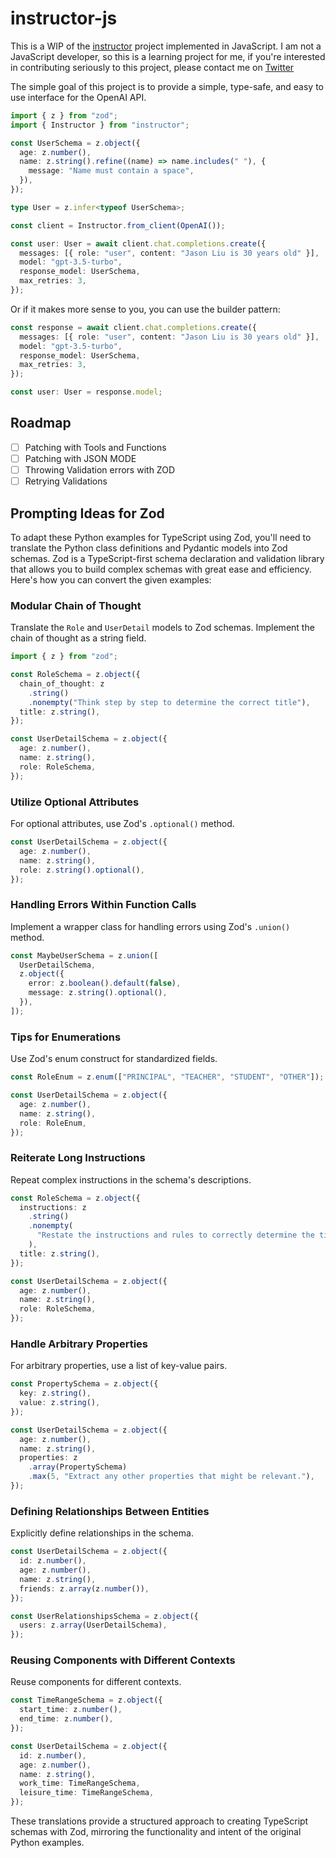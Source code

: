 # instructor-js

This is a WIP of the [instructor](https://github.com/jxnl/instructor) project implemented in JavaScript.
I am not a JavaScript developer, so this is a learning project for me, if you're interested in contributing seriously to this project, please contact me on [Twitter](https://twitter.com/jxnlco)

The simple goal of this project is to provide a simple, type-safe, and easy to use interface for the OpenAI API.

```ts
import { z } from "zod";
import { Instructor } from "instructor";

const UserSchema = z.object({
  age: z.number(),
  name: z.string().refine((name) => name.includes(" "), {
    message: "Name must contain a space",
  }),
});

type User = z.infer<typeof UserSchema>;

const client = Instructor.from_client(OpenAI());

const user: User = await client.chat.completions.create({
  messages: [{ role: "user", content: "Jason Liu is 30 years old" }],
  model: "gpt-3.5-turbo",
  response_model: UserSchema,
  max_retries: 3,
});
```

Or if it makes more sense to you, you can use the builder pattern:

```ts
const response = await client.chat.completions.create({
  messages: [{ role: "user", content: "Jason Liu is 30 years old" }],
  model: "gpt-3.5-turbo",
  response_model: UserSchema,
  max_retries: 3,
});

const user: User = response.model;
```

## Roadmap

- [ ] Patching with Tools and Functions
- [ ] Patching with JSON MODE
- [ ] Throwing Validation errors with ZOD
- [ ] Retrying Validations

## Prompting Ideas for Zod

To adapt these Python examples for TypeScript using Zod, you'll need to translate the Python class definitions and Pydantic models into Zod schemas. Zod is a TypeScript-first schema declaration and validation library that allows you to build complex schemas with great ease and efficiency. Here's how you can convert the given examples:

### Modular Chain of Thought

Translate the `Role` and `UserDetail` models to Zod schemas. Implement the chain of thought as a string field.

```typescript
import { z } from "zod";

const RoleSchema = z.object({
  chain_of_thought: z
    .string()
    .nonempty("Think step by step to determine the correct title"),
  title: z.string(),
});

const UserDetailSchema = z.object({
  age: z.number(),
  name: z.string(),
  role: RoleSchema,
});
```

### Utilize Optional Attributes

For optional attributes, use Zod's `.optional()` method.

```typescript
const UserDetailSchema = z.object({
  age: z.number(),
  name: z.string(),
  role: z.string().optional(),
});
```

### Handling Errors Within Function Calls

Implement a wrapper class for handling errors using Zod's `.union()` method.

```typescript
const MaybeUserSchema = z.union([
  UserDetailSchema,
  z.object({
    error: z.boolean().default(false),
    message: z.string().optional(),
  }),
]);
```

### Tips for Enumerations

Use Zod's enum construct for standardized fields.

```typescript
const RoleEnum = z.enum(["PRINCIPAL", "TEACHER", "STUDENT", "OTHER"]);

const UserDetailSchema = z.object({
  age: z.number(),
  name: z.string(),
  role: RoleEnum,
});
```

### Reiterate Long Instructions

Repeat complex instructions in the schema's descriptions.

```typescript
const RoleSchema = z.object({
  instructions: z
    .string()
    .nonempty(
      "Restate the instructions and rules to correctly determine the title."
    ),
  title: z.string(),
});

const UserDetailSchema = z.object({
  age: z.number(),
  name: z.string(),
  role: RoleSchema,
});
```

### Handle Arbitrary Properties

For arbitrary properties, use a list of key-value pairs.

```typescript
const PropertySchema = z.object({
  key: z.string(),
  value: z.string(),
});

const UserDetailSchema = z.object({
  age: z.number(),
  name: z.string(),
  properties: z
    .array(PropertySchema)
    .max(5, "Extract any other properties that might be relevant."),
});
```

### Defining Relationships Between Entities

Explicitly define relationships in the schema.

```typescript
const UserDetailSchema = z.object({
  id: z.number(),
  age: z.number(),
  name: z.string(),
  friends: z.array(z.number()),
});

const UserRelationshipsSchema = z.object({
  users: z.array(UserDetailSchema),
});
```

### Reusing Components with Different Contexts

Reuse components for different contexts.

```typescript
const TimeRangeSchema = z.object({
  start_time: z.number(),
  end_time: z.number(),
});

const UserDetailSchema = z.object({
  id: z.number(),
  age: z.number(),
  name: z.string(),
  work_time: TimeRangeSchema,
  leisure_time: TimeRangeSchema,
});
```

These translations provide a structured approach to creating TypeScript schemas with Zod, mirroring the functionality and intent of the original Python examples.
